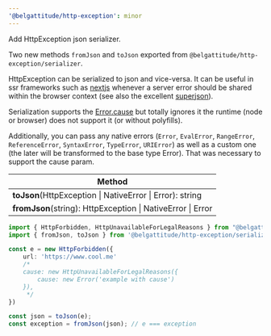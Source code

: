 ```yaml
---
'@belgattitude/http-exception': minor
---
```


Add HttpException json serializer.

Two new methods `fromJson` and `toJson` exported from `@belgattitude/http-exception/serializer`.



HttpException can be serialized to json and vice-versa. It can be useful in ssr frameworks such as
[nextjs](https://nextjs.org/) whenever a server error should be shared within the browser context (see also
the excellent [superjson](https://github.com/blitz-js/superjson#recipes)).

Serialization supports the [Error.cause](https://developer.mozilla.org/en-US/docs/Web/JavaScript/Reference/Global_Objects/Error/cause)
but totally ignores it the runtime (node or browser) does not support it (or without polyfills).

Additionally, you can pass any native errors (`Error`, `EvalError`, `RangeError`, `ReferenceError`, `SyntaxError`, `TypeError`, `URIError`)
as well as a custom one (the later will be transformed to the base type Error). That was necessary to support the cause param.


| Method                                                                |
|-----------------------------------------------------------------------|
| **toJson**(HttpException &#124;  NativeError &#124; Error): string    | 
| **fromJson**(string): HttpException &#124;  NativeError &#124; Error  | 

```typescript
import { HttpForbidden, HttpUnavailableForLegalReasons } from "@belgattitude/http-exception";
import { fromJson, toJson } from '@belgattitude/http-exception/serializer';

const e = new HttpForbidden({
    url: 'https://www.cool.me'
    /*
    cause: new HttpUnavailableForLegalReasons({
        cause: new Error('example with cause')
    }),   
     */
})

const json = toJson(e);
const exception = fromJson(json); // e === exception
```

